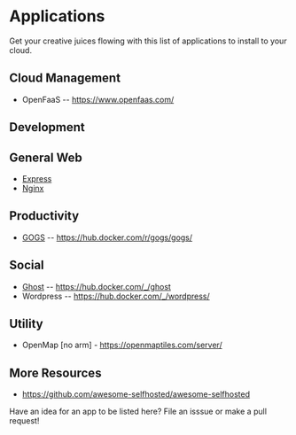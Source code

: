 # Applications

Get your creative juices flowing with this list of applications to install to your cloud.

## Cloud Management
* OpenFaaS -- https://www.openfaas.com/

## Development

## General Web 
* [Express](express.md)
* [Nginx](nginx.md)

## Productivity
* [GOGS](gogs.md) -- https://hub.docker.com/r/gogs/gogs/

## Social
* [Ghost](ghost.md) -- https://hub.docker.com/_/ghost
* Wordpress -- https://hub.docker.com/_/wordpress/

## Utility
* OpenMap [no arm] - https://openmaptiles.com/server/

## More Resources
* https://github.com/awesome-selfhosted/awesome-selfhosted

Have an idea for an app to be listed here?  File an isssue or make a pull request!
